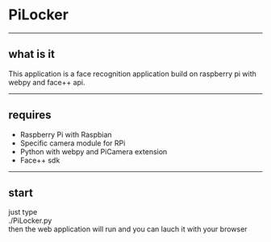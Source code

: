 # PiLocker
---
## what is it  
This application is a face recognition application build on raspberry pi with webpy and face++ api.

---

## requires  
* Raspberry Pi with Raspbian  
* Specific camera module for RPi  
* Python with webpy and PiCamera extension  
* Face++ sdk  

---

## start  
just type   
	./PiLocker.py  
then the web application will run and you can lauch it with your browser




